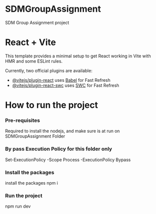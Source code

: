 # SDMGroupAssignment
SDM Group Assignment project
# React + Vite

This template provides a minimal setup to get React working in Vite with HMR and some ESLint rules.

Currently, two official plugins are available:

- [@vitejs/plugin-react](https://github.com/vitejs/vite-plugin-react/blob/main/packages/plugin-react/README.md) uses [Babel](https://babeljs.io/) for Fast Refresh
- [@vitejs/plugin-react-swc](https://github.com/vitejs/vite-plugin-react-swc) uses [SWC](https://swc.rs/) for Fast Refresh


# How to run the project
### Pre-requisites
Required to install the nodejs, and make sure is at run on SDMGroupAssignment Folder

###  By pass Execution Policy for this folder only
Set-ExecutionPolicy -Scope Process -ExecutionPolicy Bypass

### Install the packages
install the packages
npm i

### Run the project
npm run dev